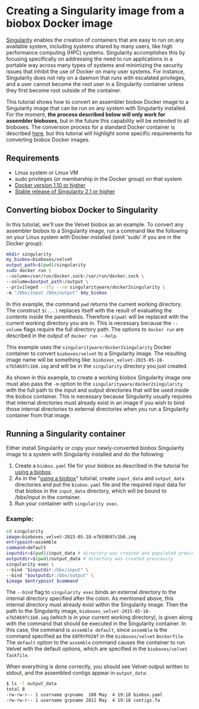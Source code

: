 # Creating a Singularity image from a biobox Docker image

[Singularity] enables the creation of containers that are easy to run
on any available system, including systems shared by many users, like
high performance computing (HPC) systems. Singularity accomplishes
this by focusing specifically on addressing the need to run
applications in a portable way across many types of systems and
minimizing the security issues that inhibit the use of Docker on many
user systems. For instance, Singularity does not rely on a daemon that
runs with escalated privileges, and a user cannot become the root user
in a Singularity container unless they first become root outside of
the container.

This tutorial shows how to convert an assembler biobox Docker image to
a Singularity image that can be run on any system with Singularity
installed. For the moment, **the process described below will only
work for assembler bioboxes**, but in the future this capability will
be extended to all bioboxes. The conversion process for a standard
Docker container is described [here][docker2singularity], but this
tutorial will highlight some specific requirements for converting
biobox Docker images.

## Requirements
+ Linux system or Linux VM
+ sudo privileges (or membership in the Docker group) on that system
+ [Docker version 1.10 or higher]
+ [Stable release of Singularity 2.1 or higher]

## Converting biobox Docker to Singularity
In this tutorial, we'll use the Velvet biobox as an example. To
convert any assembler biobox to a Singularity image, run a command
like the following on your Linux system with Docker installed (omit
'sudo' if you are in the Docker group):

~~~ bash
mkdir singularity
my_biobox=bioboxes/velvet
output_path=$(pwd)/singularity
sudo docker run \
--volume=/var/run/docker.sock:/var/run/docker.sock \
--volume=$output_path:/output \
--privileged --tty --rm singularityware/docker2singularity \
-m "/bbx/input /bbx/output" $my_biobox
~~~

In this example, the command `pwd` returns the current working
directory. The construct `$(...)` replaces itself with the result of
evaluating the contents inside the parenthesis. Therefore `$(pwd)`
will be replaced with the current working directory you are in. This
is necessary because the `--volume` flags require the full directory
path. The options to `docker run` are described in the output of
`docker run --help`.

This example uses the `singularityware/docker2singularity` Docker
container to convert `bioboxes/velvet` to a Singularity
image. The resulting image name will be something like:
`bioboxes_velvet-2015-05-18-e7b58697c1b0.img` and will be in the
`singularity` directory you just created.

As shown in this example, to create a working biobox Singularity
image one must also pass the `-m` option to the
`singularityware/docker2singularity` with the full path to the input
and output directories that will be used inside the biobox
container. This is necessary because Singularity usually requires that
internal directories must already exist in an image if you wish to
bind those internal directories to external directories when you run a
Singularity container from that image.

## Running a Singularity container
Either install Singularity or copy your newly-converted biobox
Singularity image to a system with Singularity installed and do the
following:

1. Create a `biobox.yaml` file for your biobox as described in the tutorial for
[using a biobox].
2. As in the "[using a biobox]" tutorial, create `input_data` and `output_data`
directories and put the `biobox.yaml` file and the required input data for that
biobox in the `input_data` directory, which will be bound to /bbx/input in the
container.
3. Run your container with `singularity exec`.

### Example:
~~~bash
cd singularity
image=bioboxes_velvet-2015-05-18-e7b58697c1b0.img
entrypoint=assemble
command=default
inputdir=$(pwd)/input_data # directory was created and populated previously
outputdir=$(pwd)/output_data # directory was created previously
singularity exec \
--bind "$inputdir:/bbx/input" \
--bind "$outputdir:/bbx/output" \
$image $entrypoint $command
~~~

The `--bind` flag to `singularity exec` binds an external directory to
the internal directory specified after the colon. As mentioned above,
this internal directory must already exist within the Singularity
image. Then the path to the Singularity image,
`bioboxes_velvet-2015-05-18-e7b58697c1b0.img` (which is in your
current working directory), is given along with the command that
should be executed in the Singularity container. In this case, the
command is `assemble default`, since `assemble` is the command
specified as the `ENTRYPOINT` in the `bioboxes/velvet`
`Dockerfile`. The `default` option to the `assemble` command causes
the container to run Velvet with the default options, which are
specified in the `bioboxes/velvet` `Taskfile`.

When everything is done correctly, you should see Velvet output
written to stdout, and the assembled contigs appear in
`output_data`:

~~~bash
$ ls -l output_data
total 8
-rw-rw-r-- 1 username grpname  108 May  4 19:18 biobox.yaml
-rw-rw-r-- 1 username grpname 2812 May  4 19:18 contigs.fa
~~~

[Singularity]: http://singularity.lbl.gov
[using a biobox]: /docs/using-a-biobox/
[docker2singularity]: https://github.com/singularityware/docker2singularity
[Docker version 1.10 or higher]: https://docs.docker.com/engine/installation/#supported-platforms
[Stable release of Singularity 2.1 or higher]: http://singularity.lbl.gov/install-linux
